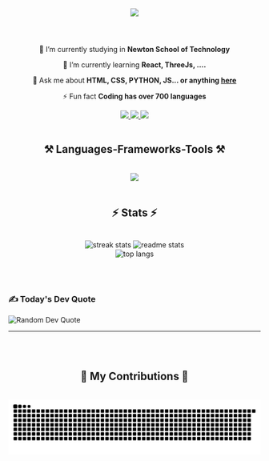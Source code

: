 

<h1 align="center">
    <img src="https://readme-typing-svg.herokuapp.com/?font=Righteous&size=35&center=true&vCenter=true&width=500&height=70&duration=4000&lines=Hi+There!+👋;+I'm+Rudraksh+Rathod!;" />
</h1>

<br/>

<div align="center">
 
 🔭 I’m currently studying in **Newton School of Technology**
 
 🌱 I’m currently learning **React, ThreeJs, ....**

💬 Ask me about **HTML, CSS, PYTHON, JS... or anything [here](https://github.com/Rudra-codee/Rudra-codee/issues)**

⚡ Fun fact **Coding has over 700 languages**

 </div>
 
<div align="center"> 
  <a href="rudraksh969977@gmail.com">
    <img src="https://img.shields.io/badge/Gmail-333333?style=for-the-badge&logo=gmail&logoColor=red" />
  </a>
  <a href="https://www.linkedin.com/in/rudraksh-rathod-5a891431a/" target="_blank">
    <img src="https://img.shields.io/badge/LinkedIn-0077B5?style=for-the-badge&logo=linkedin&logoColor=white" target="_blank" />
  </a>
  <a href="https://salesp07.github.io" target="_blank">
     <img src="https://img.shields.io/badge/Portfolio-FF5722?style=for-the-badge&logo=todoist&logoColor=white" target="_blank" /> <!-- sqlite, safari, google-chrome are other good icon options -->
  </a>
</div>
<br>
 
<h2 align="center">⚒️ Languages-Frameworks-Tools ⚒️</h2>
<br/>
<div align="center">
    <img src="https://skillicons.dev/icons?i=html,css,javascript,vscode,git,github,figma,python,react" /><br>
</div>

<br/>

<h2 align="center">⚡ Stats ⚡</h2>
<br>
<div align=center>
  <img width=390 src="https://camo.githubusercontent.com/88f53a73b901a6417356a0a49fb0af35a0a42b08da62a8bf80eddaeca135f0db/68747470733a2f2f6769746875622d726561646d652d73746174732e76657263656c2e6170702f6170693f757365726e616d653d52756472612d636f646565267468656d653d616c676f6c696126686964655f626f726465723d66616c736526696e636c7564655f616c6c5f636f6d6d6974733d66616c736526636f756e745f707269766174653d66616c7365" alt="streak stats"/>
  <img width=390 src="https://camo.githubusercontent.com/76c579da11b0ceef4c83785e33269f6fb4aea74122c736a367993711747f36b3/68747470733a2f2f6769746875622d726561646d652d73747265616b2d73746174732e6865726f6b756170702e636f6d2f3f757365723d52756472612d636f646565267468656d653d616c676f6c696126686964655f626f726465723d66616c7365" alt="readme stats" />
  <br/>
  <img width=325 align="center" src="https://camo.githubusercontent.com/6b0094476502d8eb4f244b706463a7a2a293545730126acc3375f67c72632c0b/68747470733a2f2f6769746875622d726561646d652d73746174732e76657263656c2e6170702f6170692f746f702d6c616e67732f3f757365726e616d653d52756472612d636f646565267468656d653d616c676f6c696126686964655f626f726465723d66616c736526696e636c7564655f616c6c5f636f6d6d6974733d66616c736526636f756e745f707269766174653d66616c7365266c61796f75743d636f6d70616374" alt="top langs" />
</div>

<br/><br/>
    <div class="align-center bg-gray-800 p-6 rounded-lg shadow-lg w-full max-w-lg text-center">
        <h3 class="text-blue-400 text-lg font-semibold mb-4">✍️ Today's Dev Quote</h3>
        <img class="rounded-lg shadow-md mx-auto" src="https://quotes-github-readme.vercel.app/api?type=horizontal&theme=dark" alt="Random Dev Quote">
    </div>
<div align="center">
<hr/>

<br/>


</div>

<br/>
<div align="center">
  <h2>🐍 My Contributions 🐍</h2>
  <br>
    <picture>
      <source media="(prefers-color-scheme: dark)" srcset="https://raw.githubusercontent.com/Rudra-codee/Rudra-codee/output/github-snake-dark.svg" />
      <source media="(prefers-color-scheme: light)" srcset="https://raw.githubusercontent.com/Rudra-codee/Rudra-codee/output/github-snake.svg" />
      <img alt="github-snake" src="https://raw.githubusercontent.com/Rudra-codee/Rudra-codee/output/github-snake.svg" />
    </picture>
  <br/><br/><br/>
</div>

<!-- Proudly created with GPRM ( https://gprm.itsvg.in ) -->
